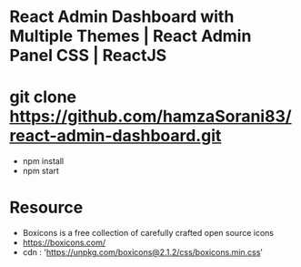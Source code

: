 # React Admin Dashboard with Multiple Themes | React Admin Panel CSS | ReactJS

# git clone https://github.com/hamzaSorani83/react-admin-dashboard.git
- npm install
- npm start

# Resource
  - Boxicons is a free collection of carefully crafted open source icons
  - https://boxicons.com/
  - cdn : 'https://unpkg.com/boxicons@2.1.2/css/boxicons.min.css'